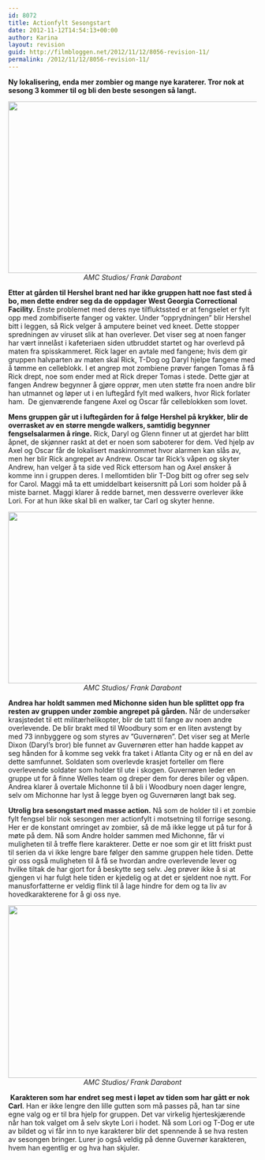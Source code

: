 ```yaml
---
id: 8072
title: Actionfylt Sesongstart
date: 2012-11-12T14:54:13+00:00
author: Karina
layout: revision
guid: http://filmbloggen.net/2012/11/12/8056-revision-11/
permalink: /2012/11/12/8056-revision-11/
---
```

<p style="text-align: left">
  <strong>Ny lokalisering, enda mer zombier og mange nye karaterer. Tror nok at sesong 3 kommer til og bli den beste sesongen så langt.</strong>
</p>

<p style="text-align: center">
  <a href="http://filmbloggen.net/?attachment_id=8058" rel="attachment wp-att-8058"><img class="aligncenter size-large wp-image-8058" src="http://filmbloggen.net/wp-content/uploads//2012/11/Bilde-The-Walking-Dead-Sesong-3-Del-1-02-620x348.png" alt="" width="620" height="348" /></a><em>AMC Studios/ Frank Darabont</em>
</p>

**Etter at gården til Hershel brant ned har ikke gruppen hatt noe fast sted å bo, men dette endrer seg da de oppdager West Georgia Correctional Facility.** Enste problemet med deres nye tilfluktssted er at fengselet er fylt opp med zombifiserte fanger og vakter. Under ”opprydningen” blir Hershel bitt i leggen, så Rick velger å amputere beinet ved kneet. Dette stopper spredningen av viruset slik at han overlever. Det viser seg at noen fanger har vært innelåst i kafeteriaen siden utbruddet startet og har overlevd på maten fra spisskammeret. Rick lager en avtale med fangene; hvis dem gir gruppen halvparten av maten skal Rick, T-Dog og Daryl hjelpe fangene med å tømme en celleblokk. I et angrep mot zombiene prøver fangen Tomas å få Rick drept, noe som ender med at Rick dreper Tomas i stede. Dette gjør at fangen Andrew begynner å gjøre opprør, men uten støtte fra noen andre blir han utmannet og løper ut i en luftegård fylt med walkers, hvor Rick forlater ham.  De gjenværende fangene Axel og Oscar får celleblokken som lovet.

**Mens gruppen går ut i luftegården for å følge Hershel på krykker, blir de overrasket av en større mengde walkers, samtidig begynner fengselsalarmen å ringe.** Rick, Daryl og Glenn finner ut at gjerdet har blitt åpnet, de skjønner raskt at det er noen som saboterer for dem. Ved hjelp av Axel og Oscar får de lokalisert maskinrommet hvor alarmen kan slås av, men her blir Rick angrepet av Andrew. Oscar tar Rick’s våpen og skyter Andrew, han velger å ta side ved Rick ettersom han og Axel ønsker å komme inn i gruppen deres. I mellomtiden blir T-Dog bitt og ofrer seg selv for Carol. Maggi må ta ett umiddelbart keisersnitt på Lori som holder på å miste barnet. Maggi klarer å redde barnet, men dessverre overlever ikke Lori. For at hun ikke skal bli en walker, tar Carl og skyter henne.

<p style="text-align: center">
  <a href="http://filmbloggen.net/?attachment_id=8059" rel="attachment wp-att-8059"><img class="aligncenter size-large wp-image-8059" src="http://filmbloggen.net/wp-content/uploads//2012/11/Bilde-The-Walking-Dead-Sesong-3-Del-1-03-620x348.jpg" alt="" width="620" height="348" /></a><em>AMC Studios/ Frank Darabont</em>
</p>

**Andrea har holdt sammen med Michonne siden hun ble splittet opp fra resten av gruppen under zombie angrepet på gården.** Når de undersøker krasjstedet til ett militærhelikopter, blir de tatt til fange av noen andre overlevende. De blir brakt med til Woodbury som er en liten avstengt by med 73 innbyggere og som styres av ”Guvernøren”. Det viser seg at Merle Dixon (Daryl’s bror) ble funnet av Guvernøren etter han hadde kappet av seg hånden for å komme seg vekk fra taket i Atlanta City og er nå en del av dette samfunnet. Soldaten som overlevde krasjet forteller om flere overlevende soldater som holder til ute i skogen. Guvernøren leder en gruppe ut for å finne Welles team og dreper dem for deres biler og våpen. Andrea klarer å overtale Michonne til å bli i Woodbury noen dager lengre, selv om Michonne har lyst å legge byen og Guvernøren langt bak seg.

**Utrolig bra sesongstart med masse action.** Nå som de holder til i et zombie fylt fengsel blir nok sesongen mer actionfylt i motsetning til forrige sesong. Her er de konstant omringet av zombier, så de må ikke legge ut på tur for å møte på dem. Nå som Andre holder sammen med Michonne, får vi muligheten til å treffe flere karakterer. Dette er noe som gir et litt friskt pust til serien da vi ikke lengre bare følger den samme gruppen hele tiden. Dette gir oss også muligheten til å få se hvordan andre overlevende lever og hvilke tiltak de har gjort for å beskytte seg selv. Jeg prøver ikke å si at gjengen vi har fulgt hele tiden er kjedelig og at det er sjeldent noe nytt. For manusforfatterne er veldig flink til å lage hindre for dem og ta liv av hovedkarakterene for å gi oss nye.

<p style="text-align: center">
  <a href="http://filmbloggen.net/?attachment_id=8060" rel="attachment wp-att-8060"><img class="aligncenter size-full wp-image-8060" src="http://filmbloggen.net/wp-content/uploads//2012/11/Bilde-The-Walking-Dead-Sesong-3-Del-1-04.jpg" alt="" width="617" height="350" /></a><em>AMC Studios/ Frank Darabont</em>
</p>

 **Karakteren som har endret seg mest i løpet av tiden som har gått er nok Carl**. Han er ikke lengre den lille gutten som må passes på, han tar sine egne valg og er til bra hjelp for gruppen. Det var virkelig hjerteskjærende når han tok valget om å selv skyte Lori i hodet. Nå som Lori og T-Dog er ute av bildet og vi får inn to nye karakterer blir det spennende å se hva resten av sesongen bringer. Lurer jo også veldig på denne Guvernør karakteren, hvem han egentlig er og hva han skjuler.

<p style="text-align: center">
  <div class="video-shortcode">
  </div>
</p>